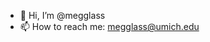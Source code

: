 - 👋 Hi, I’m @megglass
- 📫 How to reach me: megglass@umich.edu 

<!---
megglass/megglass is a ✨ special ✨ repository because its `README.md` (this file) appears on your GitHub profile.
You can click the Preview link to take a look at your changes.
--->
